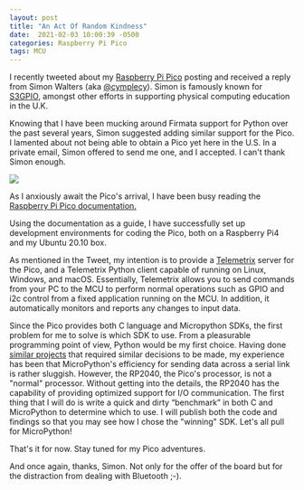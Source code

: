 ```yaml
---
layout: post
title: "An Act Of Random Kindness"
date:  2021-02-03 10:00:39 -0500
categories: Raspberry Pi Pico
tags: MCU
---
```


I recently tweeted about my 
[Raspberry Pi Pico](http://127.0.0.1:4000/raspberry/pi/2021/01/28/RP2040.html) posting
and received a reply from Simon Walters (aka [@cymplecy](https://twitter.com/cymplecy)).
Simon is famously known for 
[S3GPIO](http://simplesi.net/s3gpio/), amongst other efforts in supporting physical 
computing education in the U.K.


Knowing that I have been mucking around Firmata support for Python over the past several 
years, Simon suggested adding similar support for the Pico. I lamented about not 
being able to obtain a Pico yet here in the U.S. In a private email, Simon offered to 
send 
me one, and I accepted. I can't thank Simon enough.



![]({{site.url}}/images/tweet1.png) 

As I anxiously await the Pico's arrival, I have been busy reading the 
[Raspberry Pi Pico documentation.](https://www.raspberrypi.org/documentation/pico/getting-started/)

Using the documentation as a guide, I have successfully set up development 
environments for coding the Pico, both on a Raspberry Pi4 and my Ubuntu 20.10 box.

As mentioned in the Tweet, my intention is to provide a 
[Telemetrix](https://mryslab.github.io/telemetrix/) server 
for the Pico, 
and a Telemetrix Python client capable of running on Linux, Windows, and 
macOS. 
Essentially, 
Telemetrix allows 
you to send commands from your PC to the MCU to perform normal operations such as GPIO 
and i2c control from a fixed application running on the MCU. In addition, it 
automatically monitors and reports any changes to 
input data.

Since the Pico provides both C language and Micropython SDKs,  the 
first
problem for me to solve is which SDK to use. From a pleasurable programming point of 
view, Python would be my first choice. Having done 
[similar projects](https://mryslab.github.io/pymata-cpx/) 
that required 
similar decisions to be made, my experience has been that MicroPython's efficiency for 
sending 
data across a serial link is rather sluggish. However, the RP2040, the Pico's 
processor, is not a "normal" processor. Without getting into the details, the RP2040 has 
the capability of providing optimized support for I/O communication. The first thing
that I will do is write a quick and dirty “benchmark” in both C and MicroPython to 
determine 
which to use. 
I will publish both the code and findings so that you may see how I 
chose the "winning" SDK. Let's all pull for MicroPython!

That's it for now. Stay tuned for my Pico adventures. 

And once again, thanks, Simon. Not only for the offer of the board but for the 
distraction from dealing with Bluetooth ;-).


